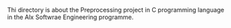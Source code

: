 Thi directory is about the Preprocessing project in C programming language in the Alx Softwrae Engineering programme.

